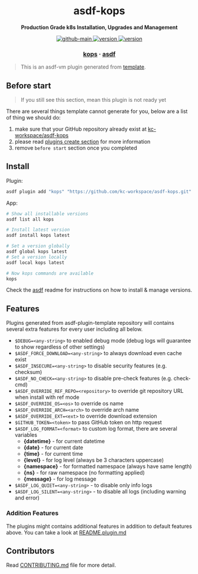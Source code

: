 <h1 align="center">
  asdf-kops
</h1>

<!-- Description section -->
<p align="center">
  <strong>Production Grade k8s Installation, Upgrades and Management</strong>
</p>

<!-- Badges section -->
<p align="center">
  <a href="https://github.com/kc-workspace/asdf-kops/actions/workflows/main.yml">
    <img
      alt="github-main"
      src="https://img.shields.io/github/actions/workflow/status/kc-workspace/asdf-kops/main.yml?style=flat-square&logo=github">
  </a>
  <a href="https://github.com/kc-workspace/asdf-kops/releases">
    <img
      alt="version"
      src="https://img.shields.io/github/v/release/kc-workspace/asdf-kops?style=flat-square&logo=github">
  </a>
  <a href="https://github.com/kc-workspace/asdf-kops/commits/main">
    <img
      alt="version"
      src="https://img.shields.io/github/last-commit/kc-workspace/asdf-kops/main?style=flat-square&logo=github">
  </a>
</p>

<!-- Links section -->
<h3 align="center">
  <a href="https://kops.sigs.k8s.io/">kops</a>
  <span> · </span>
  <a href="https://asdf-vm.com">asdf</a>
</h3>

> This is an asdf-vm plugin generated from [template][template-gh].

## Before start

> If you still see this section, mean this plugin is not ready yet

There are several things template cannot generate for you,
below are a list of thing we should do:

1. make sure that your GitHub repository already exist at [kc-workspace/asdf-kops][plugin-gh]
2. please read [plugins create section][asdf-create-plugin] for more information
3. remove `before start` section once you completed

## Install

Plugin:

```sh
asdf plugin add "kops" "https://github.com/kc-workspace/asdf-kops.git"
```

App:

```sh
# Show all installable versions
asdf list all kops

# Install latest version
asdf install kops latest

# Set a version globally
asdf global kops latest
# Set a version locally
asdf local kops latest

# Now kops commands are available
kops
```

Check the [asdf][asdf-link] readme for instructions on
how to install & manage versions.

## Features

Plugins generated from asdf-plugin-template repository will
contains several extra features for every user including all below.

- `$DEBUG=<any-string>` to enabled debug mode (debug logs will guarantee to show regardless of other settings)
- `$ASDF_FORCE_DOWNLOAD=<any-string>` to always download even cache exist
- `$ASDF_INSECURE=<any-string>` to disable security features (e.g. checksum)
- `$ASDF_NO_CHECK=<any-string>` to disable pre-check features (e.g. check-cmd)
- `$ASDF_OVERRIDE_REF_REPO=<repository>` to override git repository URL when install with ref mode
- `$ASDF_OVERRIDE_OS=<os>` to override os name
- `$ASDF_OVERRIDE_ARCH=<arch>` to override arch name
- `$ASDF_OVERRIDE_EXT=<ext>` to override download extension
- `$GITHUB_TOKEN=<token>` to pass GitHub token on http request
- `$ASDF_LOG_FORMAT=<format>` to custom log format, there are several variables
  - **{datetime}** - for current datetime
  - **{date}** - for current date
  - **{time}** - for current time
  - **{level}** - for log level (always be 3 characters uppercase)
  - **{namespace}** - for formatted namespace (always have same length)
  - **{ns}** - for raw namespace (no formatting applied)
  - **{message}** - for log message
- `$ASDF_LOG_QUIET=<any-string>` - to disable only info logs
- `$ASDF_LOG_SILENT=<any-string>` - to disable all logs (including warning and error)

### Addition Features

The plugins might contains additional features
in addition to default features above.
You can take a look at [README.plugin.md][app-readme-md]

## Contributors

Read [CONTRIBUTING.md][contributing-md] file for more detail.

<!-- LINKS SECTION -->

[app-readme-md]: ./README.plugin.md
[contributing-md]: ./CONTRIBUTING.md
[plugin-gh]: https://github.com/kc-workspace/asdf-kops
[template-gh]: https://github.com/kc-workspace/asdf-plugin-template
[asdf-link]: https://github.com/asdf-vm/asdf
[asdf-create-plugin]: https://asdf-vm.com/plugins/create.html
